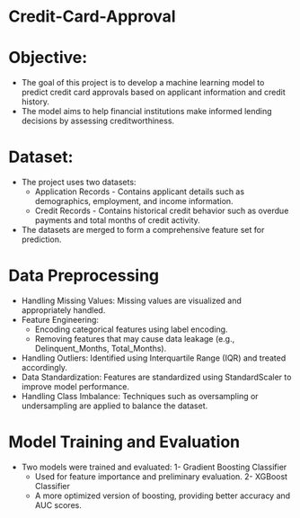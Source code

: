 # Credit-Card-Approval

# Objective:
  - The goal of this project is to develop a machine learning model to predict credit card approvals based on applicant information and credit history.
  - The model aims to help financial institutions make informed lending decisions by assessing creditworthiness.

# Dataset:
  - The project uses two datasets:
      - Application Records - Contains applicant details such as demographics, employment, and income information.
      - Credit Records - Contains historical credit behavior such as overdue payments and total months of credit activity.
  - The datasets are merged to form a comprehensive feature set for prediction.

# Data Preprocessing

  - Handling Missing Values: Missing values are visualized and appropriately handled.
  - Feature Engineering:
      - Encoding categorical features using label encoding.
      - Removing features that may cause data leakage (e.g., Delinquent_Months, Total_Months).
  - Handling Outliers: Identified using Interquartile Range (IQR) and treated accordingly.
  - Data Standardization: Features are standardized using StandardScaler to improve model performance.
  - Handling Class Imbalance: Techniques such as oversampling or undersampling are applied to balance the dataset.

# Model Training and Evaluation
  - Two models were trained and evaluated:
    1- Gradient Boosting Classifier
      - Used for feature importance and preliminary evaluation.
    2- XGBoost Classifier
      - A more optimized version of boosting, providing better accuracy and AUC scores.
